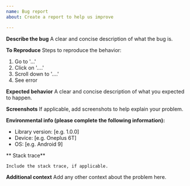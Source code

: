 ```yaml
---
name: Bug report
about: Create a report to help us improve

---
```


**Describe the bug**
A clear and concise description of what the bug is.

**To Reproduce**
Steps to reproduce the behavior:
1. Go to '...'
2. Click on '....'
3. Scroll down to '....'
4. See error

**Expected behavior**
A clear and concise description of what you expected to happen.

**Screenshots**
If applicable, add screenshots to help explain your problem.

**Environmental info (please complete the following information):**
 - Library version: [e.g. 1.0.0]
 - Device: [e.g. Oneplus 6T]
 - OS: [e.g. Android 9]

** Stack trace**
```
Include the stack trace, if applicable.
```

**Additional context**
Add any other context about the problem here.
